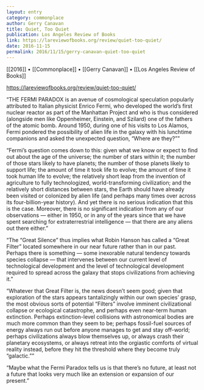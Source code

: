 ```yaml
---
layout: entry
category: commonplace
author: Gerry Canavan
title: Quiet, Too Quiet
publication: Los Angeles Review of Books
link: https://lareviewofbooks.org/review/quiet-too-quiet/
date: 2016-11-15
permalink: 2016/11/15/gerry-canavan-quiet-too-quiet
---
```


[[2016]] • [[Commonplace]] • [[Gerry Canavan]] • [[Los Angeles Review of Books]]

https://lareviewofbooks.org/review/quiet-too-quiet/

“THE FERMI PARADOX is an avenue of cosmological speculation popularly attributed to Italian physicist Enrico Fermi, who developed the world’s first nuclear reactor as part of the Manhattan Project and who is thus considered (alongside men like Oppenheimer, Einstein, and Szilard) one of the fathers of the atomic bomb. Around 1950, during one of his visits to Los Alamos, Fermi pondered the possibility of alien life in the galaxy with his lunchtime companions and asked the unexpected question, “Where are they?””

“Fermi’s question comes down to this: given what we know or expect to find out about the age of the universe; the number of stars within it; the number of those stars likely to have planets; the number of those planets likely to support life; the amount of time it took life to evolve; the amount of time it took human life to evolve; the relatively short leap from the invention of agriculture to fully technologized, world-transforming civilization; and the relatively short distances between stars, the Earth should have already been visited or colonized by alien life (and perhaps many times over across its four-billion-year history). And yet there is no serious indication that this is the case. Moreover, there is no significant indication from any of our observations — either in 1950, or in any of the years since that we have spent searching for extraterrestrial intelligence — that there are any aliens out there either.”

“The “Great Silence” thus implies what Robin Hanson has called a “Great Filter” located somewhere in our near future rather than in our past. Perhaps there is something — some inexorable natural tendency towards species collapse — that intervenes between our current level of technological development and the level of technological development required to spread across the galaxy that stops civilizations from achieving it.”

“Whatever that Great Filter is, the news doesn’t seem good; given that exploration of the stars appears tantalizingly within our own species’ grasp, the most obvious sorts of potential “Filters” involve imminent civilizational collapse or ecological catastrophe, and perhaps even near-term human extinction. Perhaps extinction-level collisions with astronomical bodies are much more common than they seem to be; perhaps fossil-fuel sources of energy always run out before anyone manages to get and stay off-world; perhaps civilizations always blow themselves up, or always crash their planetary ecosystems, or always retreat into the orgiastic comforts of virtual reality instead, before they hit the threshold where they become truly “galactic.””

“Maybe what the Fermi Paradox tells us is that there’s no future, at least not a future that looks very much like an extension or expansion of our present.”
